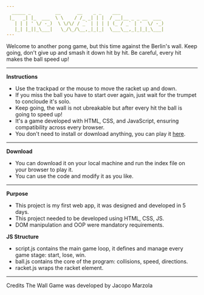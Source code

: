 ```yaml
---
  _____ _         __      __    _ _    ___                
 |_   _| |_  ___  \ \    / /_ _| | |  / __|__ _ _ __  ___ 
   | | | ' \/ -_)  \ \/\/ / _` | | | | (_ / _` | '  \/ -_)
   |_| |_||_\___|   \_/\_/\__,_|_|_|  \___\__,_|_|_|_\___|
---                                                         
```

                                                       



Welcome to another pong game, but this time against the Berlin's wall.
Keep going, don't give up and smash it down hit by hit.
Be careful, every hit makes the ball speed up!

---

**Instructions**

- Use the trackpad or the mouse to move the racket up and down.
- If you miss the ball you have to start over again, just wait for the trumpet to concloude it's solo.
- Keep going, the wall is not ubreakable but after every hit the ball is going to speed up!
- It's a game developed with HTML, CSS, and JavaScript, ensuring compatibility across every browser.
- You don't need to install or download anything, you can play it [here](https://jmarzo.github.io/thewallgame/).

---

**Download**

- You can download it on your local machine and run the index file on your browser to play it.
- You can use the code and modify it as you like.

---

**Purpose**

- This project is my first web app, it was designed and developed in 5 days.
- This project needed to be developed using HTML, CSS, JS.
- DOM manipulation and OOP were mandatory requirements.

**JS Structure**

- script.js contains the main game loop, it defines and manage every game stage: start, lose, win.
- ball.js contains the core of the program: collisions, speed, directions.
- racket.js wraps the racket element.

---

Credits
The Wall Game was developed by Jacopo Marzola
